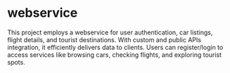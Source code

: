 # webservice
This project employs a webservice for user authentication, car listings, flight details, and tourist destinations. With custom and public APIs integration, it efficiently delivers data to clients. Users can register/login to access services like browsing cars, checking flights, and exploring tourist spots.
